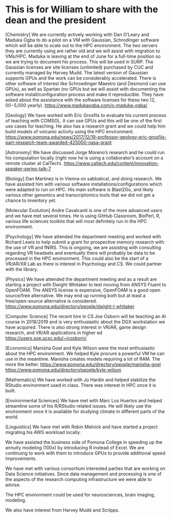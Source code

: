 # This is for William to share with the dean and the president

[Chemistry] We are currently actively working with Dan O’Leary and Maduka Ogba to do a pilot on a VM with Gaussian, Schrodinger software which will be able to scale out to the HPC environment. The two servers they are currently using are rather old and we will assist with migration to VMs/HPC. Maduka is leaving at the end of June for a full-time position so we are trying to document his process. This will be used in SURP. The Gaussian licenses are site licenses (unlimited) purchased by CUC and currently managed by Harvey Mudd. The latest version of Gaussian supports GPUs and the work can be considerably accelerated. There is other software of interest like Schroedinger Maestro (and Desmond can use GPUs), as well as Spartan (no GPUs but we will assist with documenting the software install/configuration process and make it reproducible. They have asked about the assistance with the software licenses for these two ($2,00-$5,000 yearly). https://www.madukaogba.com/o-maduka-ogba/
 
[Geology] We have worked with Eric Grosfils to evaluate his current process of teaching with COMSOL. It can use GPUs and this will be one of the first use cases for teaching. He also has a research grant and we could help him build models of volcanic activity using the HPC environment. https://www.pomona.edu/news/2017/12/19-professor-geology-eric-grosfils-part-research-team-awarded-425000-nasa-grant
 
[Astronomy] We have discussed Jorge Moreno’s research and he could run his computation locally (right now he is using a collaborator’s account on a remote cluster at CalTech). https://www.caltech.edu/content/innovation-speaker-series-talk-7
 
[Biology] Dan Martinez is in Vienna on sabbatical, and doing research. We have assisted him with various software installations/configurations which were adapted to run on HPC. His main software is Blast2Go, and likely various other genomics and transcriptomics tools that we did not get a chance to inventory yet.
 
[Molecular Evolution] Andre Cavalcanti is one of the more advanced users and we have met several times. He is using GitHub Classroom, BioPerl, R, various life sciences toolkits that will most definitely run in the HPC environment.
 
[Psychology] We have attended the department meeting and worked with Richard Lewis to help submit a grant for prospective memory research with the use of VR and fNIRS. This is ongoing, we are assisting with consulting regarding VR headsets and eventually there will probably be data to be processed in the HPC environment. This could also be the start of a VR/AR/XR Lab as there is interest in Psychology and CS. We could partner with the library.
 
[Physics] We have attended the department meeting and as a result are starting a project with Dwight Whitaker to test moving from ANSYS Fluent to OpenFOAM. The ANSYS license is expensive, OpenFOAM is a good open source/free alternative. We may end up running both but at least a free/open-source alternative is considered. https://www.pomona.edu/directory/people/dwight-l-whitaker
 
[Computer Science] The recent hire in CS Joe Osborn will be teaching an AI course in 2018/2019 and is very enthusiastic about the DGX workstation we have acquired. There is also strong interest in VR/AR, game design research, and VR/AR applications in higher ed https://users.soe.ucsc.edu/~jcosborn/
 
[Economics] Manisha Goel and Kyle Wilson were the most enthusiastic about the HPC environment. We helped Kyle procure a powerful VM he can use in the meantime. Manisha creates models requiring a lot of RAM. The more the better. https://www.pomona.edu/directory/people/manisha-goel
              https://www.pomona.edu/directory/people/kyle-wilson
 
[Mathematics] We have worked with Jo Hardin and helped stabilize the RStudio environment used in class. There was interest in HPC once it is built.
 
[Environmental Sciences] We have met with Marc Los Huertos and helped streamline some of his R/RStudio related issues. He will likely use the environment once it is available for studying climate in different parts of the world.
 
[Linguistics] We have met with Robin Melnick and have started a project migrating his AWS workload locally.
 
We have assisted the business side of Pomona College in speeding up the annuity modeling (100x) by introducing R instead of Excel. We are continuing to work with them to introduce GPUs to provide additional speed improvements.
 
We have met with various consortium interested parties that are working on Data Science initiatives. Since data management and processing is one of the aspects of the research computing infrastructure we were able to advise.
 
The HPC environment could be used for neurosciences, brain imaging, modeling.
 
We also have interest from Harvey Mudd and Scripps.  
 
